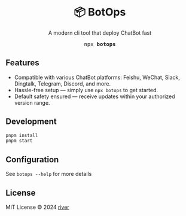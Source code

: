 <h1 align="center">📦 BotOps</h1>

<p align="center">A modern cli tool that deploy ChatBot fast</p>

<pre align="center">npx <b>botops</b></pre>

## Features

- Compatible with various ChatBot platforms: Feishu, WeChat, Slack, Dingtalk, Telegram, Discord, and more.
- Hassle-free setup — simply use `npx botops` to get started.
- Default safety ensured — receive updates within your authorized version range.

## Development
```bash
pnpm install
pnpm start
```

## Configuration

See `botops --help` for more details

## License

MIT License © 2024 [river](https://github.com/leizhenpeng)

